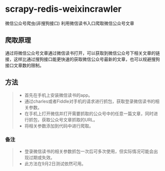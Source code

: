 # scrapy-redis-weixincrawler
微信公众号爬虫(非搜狗接口)
利用微信读书入口爬取微信公众号文章

## 爬取原理
通过将微信公众号文章通过微信读书打开，可以获取到微信公众号下相关文章的链接，这样比通过搜狗接口能更快速的获取微信公众号最新的文章，也可以规避搜狗接口文章数的限制。
## 方法
> * 首先在手机上安装微信读书的app。
> * 通过charles或者Fiddle对手机的请求进行抓包，获取登录微信读书的相关参数。
> * 在手机上打开微信并打开需要抓取的公众号中的任意一篇文章，同时进行抓包，获取公众号文章抓取的URL。
> * 将相关参数添加到代码中进行爬取。

### 备注
> * 登录微信读书的相关参数抓包一次后可多次使用，但实际情况可能会出现过期或失效。
> * 此方法在9月2日测试依然可用。
